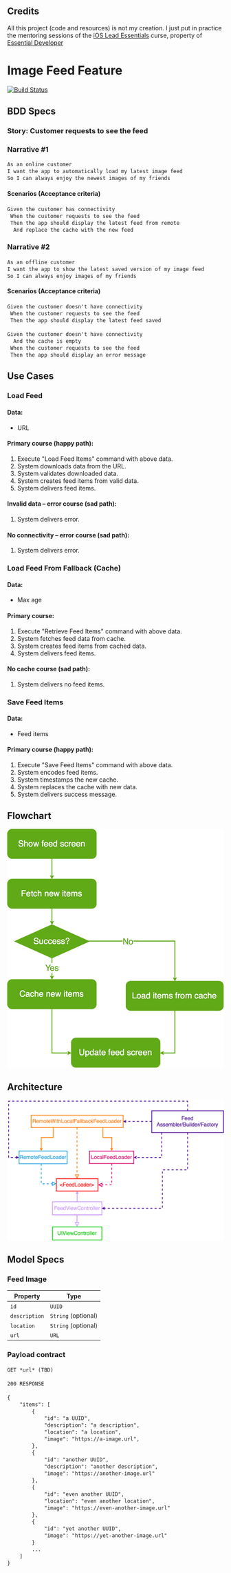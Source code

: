 ## Credits
All this project (code and resources) is not my creation.
I just put in practice the mentoring sessions of the [iOS Lead Essentials](https://iosacademy.essentialdeveloper.com/p/ios-lead-essentials/) curse, property of [Essential Developer](https://www.essentialdeveloper.com/)

# Image Feed Feature

[![Build Status](https://travis-ci.com/Mentalex/EssentialFeed.svg?branch=main)](https://travis-ci.com/Mentalex/EssentialFeed)

## BDD Specs

### Story: Customer requests to see the feed

### Narrative #1

```
As an online customer
I want the app to automatically load my latest image feed
So I can always enjoy the newest images of my friends
```

#### Scenarios (Acceptance criteria)

```
Given the customer has connectivity
 When the customer requests to see the feed
 Then the app should display the latest feed from remote
  And replace the cache with the new feed
```

### Narrative #2

```
As an offline customer
I want the app to show the latest saved version of my image feed
So I can always enjoy images of my friends
```

#### Scenarios (Acceptance criteria)

```
Given the customer doesn't have connectivity
 When the customer requests to see the feed
 Then the app should display the latest feed saved

Given the customer doesn't have connectivity
  And the cache is empty
 When the customer requests to see the feed
 Then the app should display an error message
```

## Use Cases

### Load Feed

#### Data:
- URL

#### Primary course (happy path):
1. Execute "Load Feed Items" command with above data.
2. System downloads data from the URL.
3. System validates downloaded data.
4. System creates feed items from valid data.
5. System delivers feed items.

#### Invalid data – error course (sad path):
1. System delivers error.

#### No connectivity – error course (sad path):
1. System delivers error.


### Load Feed From Fallback (Cache)

#### Data:
- Max age

#### Primary course:
1. Execute "Retrieve Feed Items" command with above data.
2. System fetches feed data from cache.
3. System creates feed items from cached data.
4. System delivers feed items.

#### No cache course (sad path):
1. System delivers no feed items.


### Save Feed Items

#### Data:
- Feed items

#### Primary course (happy path):
1. Execute "Save Feed Items" command with above data.
2. System encodes feed items.
3. System timestamps the new cache.
4. System replaces the cache with new data.
5. System delivers success message.

## Flowchart

![Feed Loading Feature](feed_flowchart.png)

## Architecture

![Feed Loading Feature](feed_architecture.png)


## Model Specs

### Feed Image
| Property      | Type                |
|---------------|---------------------|
| `id`          | `UUID`              |
| `description` | `String` (optional) |
| `location`    | `String` (optional) |
| `url`	        | `URL`               |

### Payload contract

```
GET *url* (TBD)

200 RESPONSE

{
	"items": [
		{
			"id": "a UUID",
			"description": "a description",
			"location": "a location",
			"image": "https://a-image.url",
		},
		{
			"id": "another UUID",
			"description": "another description",
			"image": "https://another-image.url"
		},
		{
			"id": "even another UUID",
			"location": "even another location",
			"image": "https://even-another-image.url"
		},
		{
			"id": "yet another UUID",
			"image": "https://yet-another-image.url"
		}
		...
	]
}
```